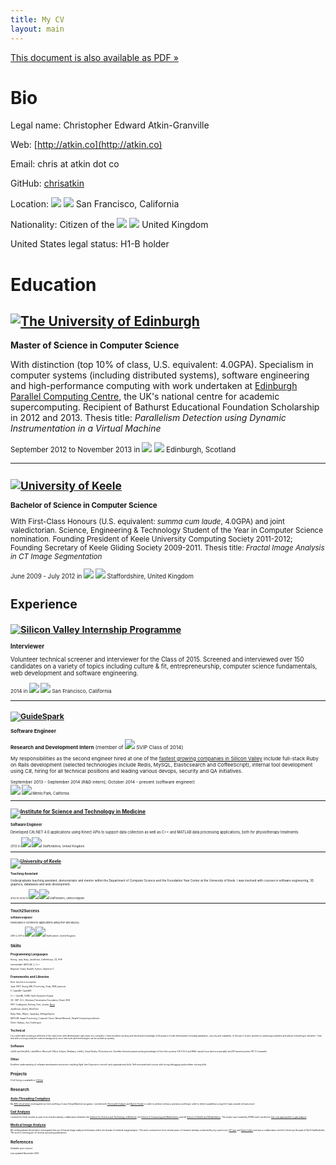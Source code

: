 ```yaml
---
title: My CV
layout: main
---
```


[This document is also available as PDF &raquo;](http://chrisatk.in/cv)

# Bio

Legal name: Christopher Edward Atkin-Granville

Web: [http://atkin.co](http://atkin.co)

Email: chris at atkin dot co

GitHub: [chrisatkin](https://github.com/chrisatkin)

Location: <img class="flag" src="assets/flag-united-states.svg"> <img class="flag" src="assets/flag-california.svg"> San Francisco, California

Nationality: Citizen of the <img class="flag" src="assets/flag-united-kingdom.svg"> <img class="flag" src="assets/flag-yorkshire.svg"> United Kingdom

United States legal status: H1-B holder

# Education

## [![The University of Edinburgh](assets/ed-inf.png)](http://www.ed.ac.uk)

**Master of Science in Computer Science**

With distinction (top 10% of class, U.S. equivalent: 4.0GPA). Specialism in computer systems (including distributed systems), software engineering and high-performance computing with work undertaken at [Edinburgh Parallel Computing Centre](http://www.epcc.ed.ac.uk), the UK's national centre for academic supercomputing. Recipient of Bathurst Educational Foundation Scholarship in 2012 and 2013. Thesis title: *Parallelism Detection using Dynamic Instrumentation in a Virtual Machine*

<small>September 2012 to November 2013 in <img class="flag" src="assets/flag-united-kingdom.svg"> <img class="flag" src="assets/flag-scotland.svg"> Edinburgh, Scotland

<hr>

## [![University of Keele](assets/keele.png)](http://www.scm.keele.ac.uk)

**Bachelor of Science in Computer Science**

With First-Class Honours (U.S. equivalent: *summa cum laude*, 4.0GPA) and joint valedictorian. Science, Engineering & Technology Student of the Year in Computer Science nomination. Founding President of Keele University Computing Society 2011-2012; Founding Secretary of Keele Gliding Society 2009-2011. Thesis title: *Fractal Image Analysis in CT Image Segmentation*

<small>June 2009 - July 2012 in <img class="flag" src="assets/flag-united-kingdom.svg"> <img class="flag" src="assets/flag-staffordshire.png"> Staffordshire, United Kingdom

# Experience

## [![Silicon Valley Internship Programme](assets/svip.png)](http://siliconvalleyinternship.com)

**Interviewer**

Volunteer technical screener and interviewer for the Class of 2015. Screened and interviewed over 150 candidates on a variety of topics including culture & fit, entrepreneurship, computer science fundamentals, web development and software engineering.

<small>2014 in <img class="flag" src="assets/flag-united-states.svg"> <img class="flag" src="assets/flag-california.svg"> San Francisco, California

<hr>

## [![GuideSpark](assets/guidespark.png)](http://guidespark.com)

**Software Engineer**

**Research and Development Intern** (member of <img src="assets/svip.png" class="flag"> SVIP Class of 2014)

My responsibilities as the second engineer hired at one of the [fastest growing companies in Silicon Valley](http://www.bizjournals.com/sanjose/gallery/110661?s=image_gallery&img_no=46) include full-stack Ruby on Rails development (selected technologies include Redis, MySQL, Elasticsearch and CoffeeScript), internal tool development using C#, hiring for all technical positions and leading various devops, security and QA initiatives. 

<small>September 2013 - September 2014 (R&D intern); October 2014 - present (software engineer)<br>
<small><img class="flag" src="assets/flag-united-states.svg"> <img class="flag" src="assets/flag-california.svg"> Menlo Park, California

<hr>

## [![Institute for Science and Technology in Medicine](assets/istm.png)](http://www.keele.ac.uk/istm/)

**Software Engineer**

Developed C#/.NET 4.0 applications using Kinect APIs to support data collection as well as C++ and MATLAB data processing applications, both for physiotherapy treatments.

<small>2012 in <img class="flag" src="assets/flag-united-kingdom.svg"> <img class="flag" src="assets/flag-staffordshire.png"> Staffordshire, United Kingdom

<hr>

## [![University of Keele](assets/keele.png)](http://www.keele.ac.uk/scm)

**Teaching Assistant**

Undergraduate teaching assistant, demonstrator and mentor within the Department of Computer Science and the Foundation Year Center at the University of Keele. I was involved with courses in software engineering, 3D graphics, databases and web development.

<small>2010 to 2012 in <img class="flag" src="assets/flag-united-kingdom.svg"> <img class="flag" src="assets/flag-staffordshire.png"> Staffordshire, United Kingdom

<hr>

## Touch2Success

**Software Engineer**

Developed e-commerce applications using PHP and MySQL.

<small>2010 to 2011 in <img class="flag" src="assets/flag-united-kingdom.svg"> <img class="flag" src="assets/flag-staffordshire.png"> Staffordshire, United Kingdom

# Skills

## Programming Languages

Strong: Java, Ruby, JavaScript, CoffeeScript, C#, PHP

Intermediate: MATLAB, C, C++

Beginner: Scala, Haskell, Python, Objective-C

## Frameworks and Libraries
*Note: this list is incomplete*

Java: AWT, Swing, RMI, Processing, Graal, ASM, javassist  

C: OpenMP, OpenMPI

C++: OpenNI, OGRE, Open Dynamics Engine

C#: .NET 4.0+, Windows Presentation Foundation, Kinect SDK

PHP: CodeIgniter, Kohona, Fuel, Joomla, [Nova](projects/nova.html)

JavaScript: jQuery, MooTools

Ruby: Rails, RSpec, Capybara, AePageObjects

MATLAB: Image Processing, Computer Vision, Neural Network, Parallel Computing toolboxes

Other: Hadoop, Sun Grid Engine

## Technical

I'm comfortable working at all levels of the stack from web development right down into compilers. I have excellent working and theoretical knowledge of all aspects of web development including databases, security and scalability. In the past I've also worked on optimizing compilers and almost everything in-between. I find that with a strong computer science background, most new tools and technologies can be picked up quickly.

## Software

LaTeX and XeLaTeX, LibreOffice, Microsoft Office, Eclipse, Netbeans, IntelliJ, Visual Studio, Photoshop etc. Excellent theoretical and working knowledge of Unix-like systems (OS X 10.4 and RHEL-based Linux distros especially) and NT-based systems (NT 5.1 onwards).

## Other

Excellent understanding of software development processes including Agile (see *Experience* section) and organizational skills. Self-motivated and curious with strong debugging and problem-solving skills.

# Projects

A full listing is available on [GitHub](https://github.com/chrisatkin).

# Research

## [Auto-Threading Compilers](research-and-teaching/locomotion.html)
My [MSc dissertation](research-and-teaching/locomotion.html) investigated run-time profiling of Java Virtual Machine programs. I worked with [Christophe Dubach](http://homepages.inf.ed.ac.uk/cdubach) and [Bjoern Franke](http://homepages.inf.ed.ac.uk/bfranke) in order to perform memory operation profiling in order to detect parallelism using the Graal compiler infrastructure.

## [Gait Analysis](research-and-teaching/gait-analysis.html)
I worked for three months as part of an interdisciplinary collaboration between the [Institute for Science and Technology in Medicine](http://www.keele.ac.uk/istm/), the [School of Computing and Mathematics](http://keele.ac.uk/scm) and the [School of Health and Rehabilitation](http://www.keele.ac.uk/healthandrehabilitation/). The project was funded by EPSRC and I worked on [low-cost approaches to gait analysis](pub/approaches.pdf).

## [Medical Image Analysis](research-and-teaching/apex.html)
My undergraduate dissertation investigated the use of fractal image analysis techniques within the domain of medical image analysis. The work continued on from several years of research already conducted by my supervisors, [KP Lam](http://www.keele.ac.uk/scm/staff/academic/drkplam/) and [Dave Collins](http://www.keele.ac.uk/scm/staff/academic/davidcollins/) and was a collaboration with the University Hospital of North Staffordshire. The work is forming part of several upcoming publications.

<!--
# Honours
 - Awarded distinction grade for Master of Science degree. 10% of degrees in 2013 were awarded this, the highest grade
 - Member of [Silicon Valley Internship Programme](http://siliconvalleyinternship.com), Class of 2014 (11% accept rate)
 - Bathurst Educational Foundation scholarship (2012, 2013)
 - European Science, Engineering and Technology IT Student of the Year (nomination)
 - Graduated joint top-of-class from Keele

# Talks
- Low Cost Approaches to Gait Analysis ([poster](http://www.keele.ac.uk/media/keeleuniversity/facnatsci/scm/seminars/Epsam%20poster%20portrait%20chris.pdf), [slides](pub/approaches.pdf)) September 2012, University of Keele

-->

# References
Available upon request.

Last updated November 2014

